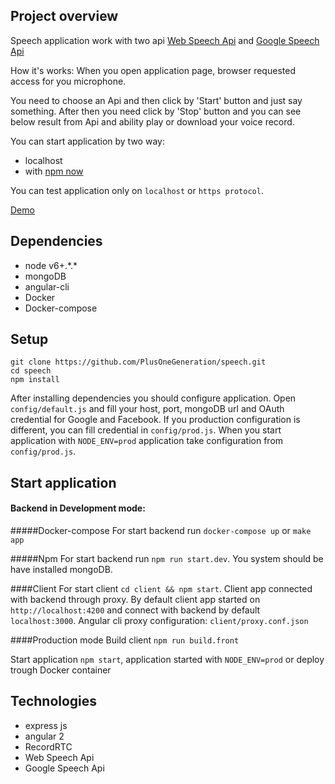 ## Project overview
Speech application work with two api [Web Speech Api](https://developer.mozilla.org/en-US/docs/Web/API/Web_Speech_API) and [Google Speech Api](https://cloud.google.com/speech/)

How it's works:
When you open application page, browser requested access for you microphone.

You need to choose an Api and then click by 'Start' button and just say something. After then you need click by 'Stop' button and you can see below result from Api and ability play or download your voice record.

You can start application by two way:
* localhost
* with [npm now](https://zeit.co/now) 

You can test application only on `localhost` or `https protocol`.

[Demo](https://plus-speech.now.sh/app/speech)

## Dependencies
- node v6+.\*.\*
- mongoDB
- angular-cli
- Docker
- Docker-compose

## Setup
```
git clone https://github.com/PlusOneGeneration/speech.git
cd speech
npm install
```
After installing dependencies you should configure application.
Open `config/default.js` and fill your host, port, mongoDB url and OAuth credential for Google and Facebook.
If you production configuration is different, you can fill credential in `config/prod.js`. When you start application with `NODE_ENV=prod` application take configuration from `config/prod.js`.

## Start application

#### Backend in Development mode:
 #####Docker-compose
 For start backend run `docker-compose up` or `make app`
 
 #####Npm
 For start backend run `npm run start.dev`. You system should be have installed mongoDB.

####Client
 For start client `cd client && npm start`. Client app connected with backend through proxy. 
 By default client app started on `http://localhost:4200` and connect with backend by default `localhost:3000`.
 Angular cli proxy configuration: `client/proxy.conf.json`

####Production mode
 Build client `npm run build.front` 
 
 Start application `npm start`, application started with `NODE_ENV=prod` or deploy trough Docker container

## Technologies
- express js 
- angular 2
- RecordRTC
- Web Speech Api
- Google Speech Api
